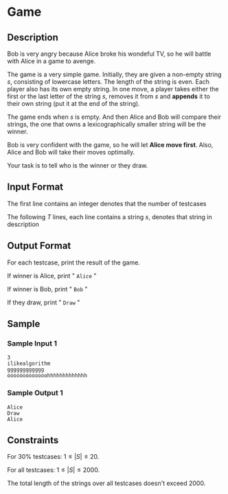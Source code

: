 # Game

## Description

Bob is very angry because Alice broke his wondeful TV, so he will battle with Alice in a game to avenge.

The game is a very simple game. Initially, they are given a non-empty string $s$, consisting of lowercase letters. The length of the string is even. Each player also has its own empty string. In one move, a player takes either the first or the last letter of the string $s$, removes it from $s$ and **appends** it to their own string (put it at the end of the string).

The game ends when $s$ is empty. And then Alice and Bob will compare their strings, the one that owns a lexicographically smaller string will be the winner.

Bob is very confident with the game, so he will let **Alice move first**. Also, Alice and Bob will take their moves optimally.

Your task is to tell who is the winner or they draw.

## Input Format

The first line contains an integer denotes that the number of testcases

The following $T$ lines, each line contains a string $s$, denotes that string in description

## Output Format

For each testcase, print the result of the game.

If winner is Alice, print " `Alice` "

If winner is Bob, print " `Bob` "

If they draw, print " `Draw` "

## Sample

### Sample Input 1

```
3
ilikealgorithm
gggggggggggg
ooooooooooooohhhhhhhhhhhhh
```

### Sample Output 1

```
Alice
Draw
Alice
```

## Constraints

For 30% testcases: $1≤|S|≤20$.

For all testcases: $1≤|S|≤2000$.

The total length of the strings over all testcases doesn't exceed 2000.
